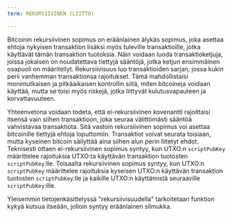 ```yaml
---
term: REKURSIIVINEN (LIITTO)

---
```

Bitcoinin rekursiivinen sopimus on eräänlainen älykäs sopimus, joka asettaa ehtoja nykyisen transaktion lisäksi myös tuleville transaktioille, jotka käyttävät tämän transaktion tuotoksia. Näin voidaan luoda transaktioketjuja, joissa jokaisen on noudatettava tiettyjä sääntöjä, jotka ketjun ensimmäinen osapuoli on määritellyt. Rekursiivisuus luo transaktioiden sarjan, jossa kukin perii vanhemman transaktionsa rajoitukset. Tämä mahdollistaisi monimutkaisen ja pitkäaikaisen kontrollin siitä, miten bitcoineja voidaan käyttää, mutta se toisi myös riskejä, jotka liittyvät kulutusvapauteen ja korvattavuuteen.

Yhteenvetona voidaan todeta, että ei-rekursiivinen kovenantti rajoittaisi itsensä vain siihen transaktioon, joka seuraa välittömästi sääntöä vahvistavaa transaktiota. Sitä vastoin rekursiivinen sopimus voi asettaa bitcoinille tiettyjä ehtoja loputtomiin. Transaktiot voivat seurata toisiaan, mutta kyseinen bitcoin säilyttää aina siihen alun perin liitetyt ehdot. Teknisesti ottaen ei-rekursiivinen sopimus syntyy, kun UTXO:n `scriptPubKey` määrittelee rajoituksia UTXO:ta käyttävän transaktion tuotosten `scriptPubKey`:lle. Toisaalta rekursiivinen sopimus syntyy, kun UTXO:n `scriptPubKey` määrittelee rajoituksia kyseisen UTXO:n käyttävän transaktion tuotosten `scriptPubKey`:lle ja kaikille UTXO:n käyttämistä seuraaville `scriptPubKey`:ille.

Yleisemmin tietojenkäsittelyssä "rekursiivisuudella" tarkoitetaan funktion kykyä kutsua itseään, jolloin syntyy eräänlainen silmukka.